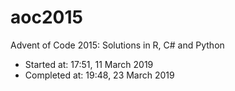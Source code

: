 # aoc2015
Advent of Code 2015: Solutions in R, C# and Python

- Started at: 17:51, 11 March 2019
- Completed at: 19:48, 23 March 2019
